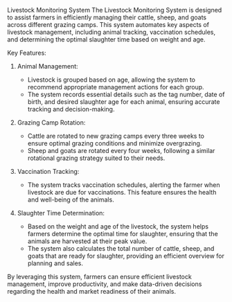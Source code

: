 Livestock Monitoring System
The Livestock Monitoring System is designed to assist farmers in efficiently managing their cattle, sheep, and goats across different grazing camps. This system automates key aspects of livestock management, including animal tracking, vaccination schedules, and determining the optimal slaughter time based on weight and age.

Key Features:
1. Animal Management:
   - Livestock is grouped based on age, allowing the system to recommend appropriate management actions for each group.
   - The system records essential details such as the tag number, date of birth, and desired slaughter age for each animal, ensuring accurate tracking and decision-making.

2. Grazing Camp Rotation:
   - Cattle are rotated to new grazing camps every three weeks to ensure optimal grazing conditions and minimize overgrazing.
   - Sheep and goats are rotated every four weeks, following a similar rotational grazing strategy suited to their needs.

3. Vaccination Tracking:
   - The system tracks vaccination schedules, alerting the farmer when livestock are due for vaccinations. This feature ensures the health and well-being of the animals.

4. Slaughter Time Determination:
   - Based on the weight and age of the livestock, the system helps farmers determine the optimal time for slaughter, ensuring that the animals are harvested at their peak value.
   - The system also calculates the total number of cattle, sheep, and goats that are ready for slaughter, providing an efficient overview for planning and sales.

By leveraging this system, farmers can ensure efficient livestock management, improve productivity, and make data-driven decisions regarding the health and market readiness of their animals.
